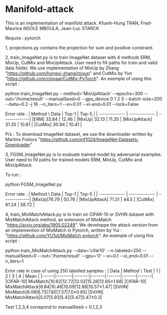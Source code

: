 # Manifold-attack
This is an implementation of manifold attack.
Khanh-Hung TRAN, Fred-Maurice NGOLE MBOULA, Jean-Luc STARCK

Require : pytorch


1, projections.py contains the projection for sum and positive constraint.

2, train_ImageNet.py is to train ImageNet dataset with 4 methods ERM, MixUp, CutMix and MixUpAttack. User need to fill paths for train and valid data folder. We use implementation of MixUp by Zhang "https://github.com/hongyi-zhang/mixup" and CutMix by Yun "https://github.com/clovaai/CutMix-PyTorch". An exemple of uisng this script : 

python train_ImageNet.py --method='MixUpAttack' --epochs=300 --out='/home/result' --manualSeed=0 --gpu_device 0 1 2 3 --batch-size=200 --beta=0.2 -j 16 --n_iters=1 --xi=0.01 --xi-end=0.01 --lock=False

Error rate :
| Method \ Data |   Top-1    |     Top-5   |
| ------------- | ------------- | -------------|
|ERM| 33.84 | 12.46 |
|MixUp| 32.13 | 11.35 |
|MixUpAttack| 31.35 | 10.81 |
|CutMix| 30.94 | 10.41 |

P/s : To download ImageNet dataset, we use the downloader written by Martins Frolovs "https://github.com/mf1024/ImageNet-Datasets-Downloader"

3, FGSM_ImageNet.py is to evaluate trained model by adversarial examples. User need to fill paths for trained models ERM, MixUp, CutMix and MixUpAttack

To run :

python FGSM_ImageNet.py

Error rate :
| Method \ Data |   Top-1    |     Top-5   |
| ------------- | ------------- | -------------|
|MixUp|76.79 | 50.76 |
|MixUpAttack| 71.31 | 44.5 |
|CutMix| 81.24 | 58.72 |

4, train_MixMatchAttack.py is to train on CIFAR-10 or SVHN dataset with MixMatchAttack method, an extension of MixMatch "https://arxiv.org/abs/1905.02249". We developpe the attack version from an implemention of MixMatch in Pytorch, written by Yui : "https://github.com/YU1ut/MixMatch-pytorch". An exemple of uisng this script :

python train_MixMatchAttack.py --data='cifar10' --n-labeled=250 --manualSeed=0 --out='/home/result' --gpu='0' --xi=0.1 --xi_end=0.01 --n_iters=1


Error rate in case of using 250 labelled samples :
| Data | Method \ Test |  1    |    2   |  3   |  4   | Mean |
|------|--------|--------|-------|-------|-------|-------|
|CIFAR-10| MixMatch|10.62|12.72|12.02|15.26|12.65±1.68|
|CIFAR-10| MixMatchAttack|8.84|10.46|10.09|12.89|10.57±1.47|
|SVHN| MixMatch|6.09|6.73|7.80|7.37|7.0±0.65|
|SVHN| MixMatchAttack|5.07|5.93|5.42|5.47|5.47±0.3|

Test 1,2,3,4 correpond to manualSeed = 0,1,2,3


